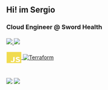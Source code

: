 ## Hi! im Sergio
### Cloud Engineer @ Sword Health
####
 <div>
  <a href="https://github.com/sergiofteixeira">
  <img height="180em" src="https://github-readme-stats.vercel.app/api?username=sergiofteixeira&count_private=true&show_icons=true"/>
  <img height="180em" src="https://github-readme-stats.vercel.app/api/top-langs/?username=sergiofteixeira&layout=compact&langs_count=4"/>
</div>
<div style="display: inline_block"><br>
  <img align="center" alt="Js" height="30" width="40" src="https://raw.githubusercontent.com/devicons/devicon/master/icons/javascript/javascript-plain.svg">
  <img align="center" alt="Terraform" height="30" width="40" src="https://cdn.icon-icons.com/icons2/2107/PNG/512/file_type_terraform_icon_130125.png">
</div>
 
 #
 
<div> 
  <a href = "mailto:sergioteixeira@pm.me"><img src="https://img.shields.io/badge/ProtonMail-8B89CC?style=for-the-badge&logo=protonmail&logoColor=white" target="_blank"></a>
  <a href="https://www.linkedin.com/in/sergiopintoteixeira" target="_blank"><img src="https://img.shields.io/badge/-LinkedIn-%230077B5?style=for-the-badge&logo=linkedin&logoColor=white" target="_blank"></a> 
  
</div>
